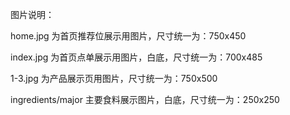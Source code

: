 图片说明：

home.jpg 为首页推荐位展示用图片，尺寸统一为：750x450

index.jpg 为首页点单展示用图片，白底，尺寸统一为：700x485

1-3.jpg 为产品展示页用图片，尺寸统一为：750x500

ingredients/major 主要食料展示图片，白底，尺寸统一为：250x250